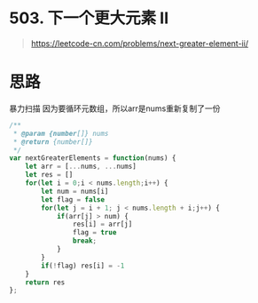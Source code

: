 # 503. 下一个更大元素 II

> https://leetcode-cn.com/problems/next-greater-element-ii/

# 思路
暴力扫描
因为要循环元数组，所以arr是nums重新复制了一份

```js
/**
 * @param {number[]} nums
 * @return {number[]}
 */
var nextGreaterElements = function(nums) {
    let arr = [...nums, ...nums]
    let res = []
    for(let i = 0;i < nums.length;i++) {
        let num = nums[i]
        let flag = false
        for(let j = i + 1; j < nums.length + i;j++) {
            if(arr[j] > num) {
                res[i] = arr[j]
                flag = true
                break;
            }
        }
        if(!flag) res[i] = -1
    }
    return res
};
```